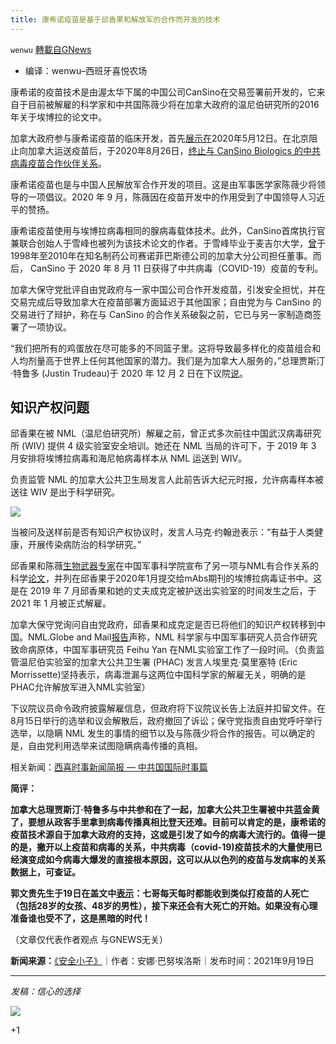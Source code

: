 ```yaml
---
title: 康希诺疫苗是基于邱香果和解放军的合作而开发的技术
---
```

`wenwu` [轉載自GNews](https://gnews.org/zh-hans/1543268/)

- 编译：wenwu–西班牙喜悦农场


康希诺的疫苗技术是由渥太华下属的中国公司CanSino在交易签署前开发的，它来自于目前被解雇的科学家和中共国陈薇少将在加拿大政府的温尼伯研究所的2016年关于埃博拉的论文中。

加拿大政府参与康希诺疫苗的临床开发，首先[展示在](https://www.canada.ca/en/national-research-council/news/2020/05/the-national-research-council-of-canada-and-cansino-biologics-inc-announce-collaboration-to-advance-vaccine-against-covid-19.html)2020年5月12日。在北京阻止向加拿大运送疫苗后，于2020年8月26日，[终止与 CanSino Biologics 的中共病毒疫苗合作伙伴关系](https://www.reuters.com/article/health-coronavirus-cansinobio-canada-idUSL4N2FS3OK)。

康希诺疫苗也是与中国人民解放军合作开发的项目。这是由军事医学家陈薇少将领导的一项倡议。2020 年 9 月，陈薇因在疫苗开发中的作用受到了中国领导人习近平的赞扬。

康希诺疫苗使用与埃博拉病毒相同的腺病毒载体技术。此外，CanSino首席执行官兼联合创始人于雪峰也被列为该技术论文的作者。于雪峰毕业于麦吉尔大学，[曾](https://www.linkedin.com/in/xuefeng-yu-b269723/?originalSubdomain=cn)于1998年至2010年在知名制药公司赛诺菲巴斯德公司的加拿大分公司担任董事。而后， CanSino 于 2020 年 8 月 11 日获得了中共病毒（COVID-19）疫苗的专利。

加拿大保守党批评自由党政府与一家中国公司合作开发疫苗，引发安全担忧，并在交易完成后导致加拿大在疫苗部署方面延迟于其他国家；自由党为与 CanSino 的交易进行了辩护，称在与 CanSino 的合作关系破裂之前，它已与另一家制造商签署了一项协议。

“我们把所有的鸡蛋放在尽可能多的不同篮子里。这将导致最多样化的疫苗组合和人均剂量高于世界上任何其他国家的潜力。我们是为加拿大人服务的，”总理贾斯汀·特鲁多 (Justin Trudeau)于 2020 年 12 月 2 日在下议院[说](https://www.ourcommons.ca/DocumentViewer/en/43-2/house/sitting-41/hansard)。

## **知识产权问题**

邱香果在被 NML（温尼伯研究所）解雇之前，曾正式多次前往中国武汉病毒研究所 (WIV) 提供 4 级实验室安全培训。她还在 NML 当局的许可下，于 2019 年 3 月安排将埃博拉病毒和海尼帕病毒样本从 NML 运送到 WIV。

负责监管 NML 的加拿大公共卫生局发言人此前告诉大纪元时报，允许病毒样本被送往 WIV 是出于科学研究。

![](https://assets.gnews.org/wp-content/uploads/2021/09/unknown-37.png)

当被问及送样前是否有知识产权协议时，发言人马克·约翰逊表示：“有益于人类健康，开展传染病防治的科学研究。”

邱香果和陈薇[生物武器专家](https://www.ncbi.nlm.nih.gov/pmc/articles/PMC7445685/)在中国军事科学院宣布了另一项与NML有合作关系的科学[论文](https://www.tandfonline.com/doi/epub/10.1080/19420862.2020.1742457?needAccess=true&amp;)，并列在邱香果于2020年1月提交给mAbs期刊的埃博拉病毒证书中。这是在 2019 年 7 月邱香果和她的丈夫成克定被护送出实验室的时间发生之后，于 2021 年 1 月被正式解雇。

加拿大保守党询问自由党政府，邱香果和成克定是否已将他们的知识产权转移到中国。NML.Globe and Mail[报告](https://www.theglobeandmail.com/politics/article-infectious-disease-scientists-at-canadas-high-security-virus-lab/)声称，NML 科学家与中国军事研究人员合作研究致命病原体，中国军事研究员 Feihu Yan 在NML实验室工作了一段时间。（负责监管温尼伯实验室的加拿大公共卫生署 (PHAC) 发言人埃里克·莫里塞特 (Eric Morrissette)坚持表示，病毒泄漏与这两位中国科学家的解雇无关，明确的是PHAC允许解放军进入NML实验室）

下议院议员命令政府披露解雇信息，但政府将下议院议长告上法庭并扣留文件。在8月15日举行的选举和议会解散后，政府撤回了诉讼；保守党指责自由党呼吁举行选举，以隐瞒 NML 发生的事情的细节以及与陈薇少将合作的报告。可以确定的是，自由党利用选举来试图隐瞒病毒传播的真相。

相关新闻：[西喜时事新闻简报 — 中共国国际时事篇](https://gnews.org/zh-hans/1542007/)

**简评：**

**加拿大总理贾斯汀·特鲁多与中共参和在了一起，加拿大公共卫生署被中共蓝金黄了，要想从政客手里拿到病毒传播真相比登天还难。目前可以肯定的是，康希诺的疫苗技术源自于加拿大政府的支持，这或是引发了如今的病毒大流行的。值得一提的是，撇开以上疫苗和病毒的关系，中共病毒（covid-19)疫苗技术的大量使用已经演变成如今病毒大爆发的直接根本原因，这可以从以色列的疫苗与发病率的关系数据上，可查证。**

**郭文贵先生于19日在盖文中[表示](https://gettr.com/post/pbmusm6dea)：七哥每天每时都能收到类似打疫苗的人死亡（包括28岁的女孩、48岁的男性），接下来还会有大死亡的开始。如果没有心理准备谁也受不了，这是黑暗的时代！**

（文章仅代表作者观点 与GNEWS无关）

**新闻来源：**[《安全小子》](https://securykid.com/chinas-covid-vaccine-based-on-technology-jointly-developed-by-dismissed-winnipeg-scientists-and-plas-leading-general-experts/)｜作者：安娜·巴努埃洛斯｜发布时间：2021年9月19日

* * *

*发稿：信心的选择*

![](https://assets.gnews.org/wp-content/uploads/2021/08/GNEWS_CH.-2.jpeg)

+1
